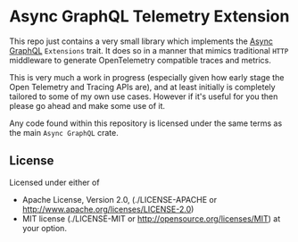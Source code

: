 # Async GraphQL Telemetry Extension

This repo just contains a very small library which implements the [Async GraphQL](https://github.com/async-graphql/async-graphql) `Extensions` trait. It does so in a manner that mimics traditional `HTTP` middleware to
generate OpenTelemetry compatible traces and metrics.

This is very much a work in progress (especially given how early stage the Open
Telemetry and Tracing APIs are), and at least initially is completely tailored
to some of my own use cases. However if it's useful for you then please go ahead
and make some use of it.

Any code found within this repository is licensed under the same terms as the main `Async GraphQL` crate.

## License

Licensed under either of

- Apache License, Version 2.0, (./LICENSE-APACHE or http://www.apache.org/licenses/LICENSE-2.0)
- MIT license (./LICENSE-MIT or http://opensource.org/licenses/MIT) at your option.
